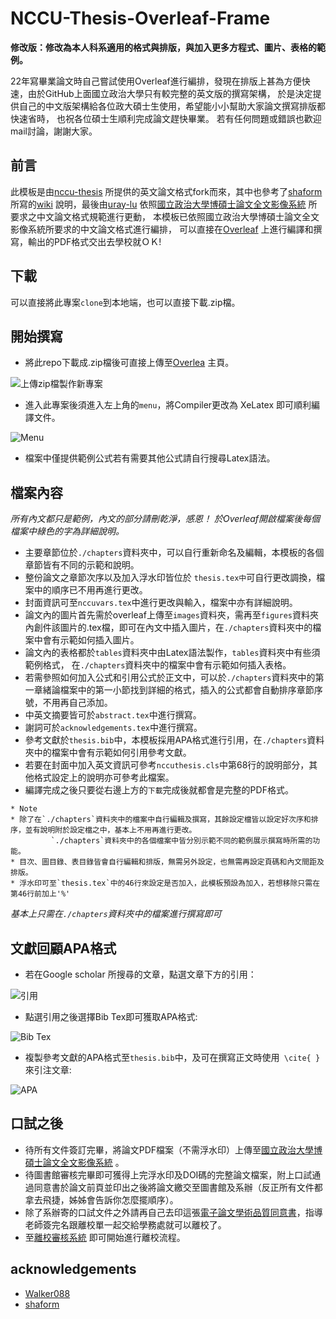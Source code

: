 # NCCU-Thesis-Overleaf-Frame

**修改版：修改為本人科系適用的格式與排版，與加入更多方程式、圖片、表格的範例。**

22年寫畢業論文時自己嘗試使用Overleaf進行編排，發現在排版上甚為方便快速，由於GitHub上面國立政治大學只有較完整的英文版的撰寫架構， 
於是決定提供自己的中文版架構給各位政大碩士生使用，希望能小小幫助大家論文撰寫排版都快速省時， 也祝各位碩士生順利完成論文趕快畢業。
若有任何問題或錯誤也歡迎mail討論，謝謝大家。


## 前言

此模板是由[nccu-thesis](https://github.com/Walker088/nccu-thesis) 所提供的英文論文格式fork而來，其中也參考了[shaform](https://github.com/shaform/ntu-thesis)
所寫的[wiki](https://github.com/shaform/ntu-thesis/wiki) 說明，最後由[uray-lu](https://github.com/uray-lu)
依照[國立政治大學博碩士論文全文影像系統](https://thesis.lib.nccu.edu.tw/cgi-bin/gs32/gsweb.cgi/login?o=dwebmge) 所要求之中文論文格式規範進行更動，
本模板已依照國立政治大學博碩士論文全文影像系統所要求的中文論文格式進行編排， 可以直接在[Overleaf](https://www.overleaf.com/login) 上進行編譯和撰寫，輸出的PDF格式交出去學校就ＯＫ!


## 下載

可以直接將此專案`clone`到本地端，也可以直接下載.zip檔。

## 開始撰寫

* 將此repo下載成.zip檔後可直接上傳至[Overlea](https://www.overleaf.com/login) 主頁。

![上傳zip檔製作新專案](https://raw.githubusercontent.com/uray-lu/NCCU-Thesis-Overleaf-Frame/master/imgs./upload_zip.png)  



* 進入此專案後須進入左上角的`menu`，將Compiler更改為 XeLatex 即可順利編譯文件。

![Menu](https://raw.githubusercontent.com/uray-lu/NCCU-Thesis-Overleaf-Frame/master/imgs./setting.png)

* 檔案中僅提供範例公式若有需要其他公式請自行搜尋Latex語法。


## 檔案內容

_所有內文都只是範例，內文的部分請刪乾淨，感恩！_
_於Overleaf開啟檔案後每個檔案中綠色的字為詳細說明。_

* 主要章節位於`./chapters`資料夾中，可以自行重新命名及編輯，本模板的各個章節皆有不同的示範和說明。
* 整份論文之章節次序以及加入浮水印皆位於 `thesis.tex中`可自行更改調換，檔案中的順序已不用再進行更改。 
* 封面資訊可至`nccuvars.tex`中進行更改與輸入，檔案中亦有詳細說明。
* 論文內的圖片首先需於overleaf上傳至`images`資料夾，需再至`figures`資料夾內創件該圖片的.tex檔，即可在內文中插入圖片，在`./chapters`資料夾中的檔案中會有示範如何插入圖片。
* 論文內的表格都於`tables`資料夾中由Latex語法製作，`tables`資料夾中有些須範例格式， 在`./chapters`資料夾中的檔案中會有示範如何插入表格。
* 若需參照如何加入公式和引用公式於正文中，可以於`./chapters`資料夾中的第一章緒論檔案中的第一小節找到詳細的格式，插入的公式都會自動排序章節序號，不用再自己添加。
* 中英文摘要皆可於`abstract.tex`中進行撰寫。
* 謝詞可於`acknowledgements.tex`中進行撰寫。  
* 參考文獻於`thesis.bib`中，本模板採用APA格式進行引用，在`./chapters`資料夾中的檔案中會有示範如何引用參考文獻。
* 若要在封面中加入英文資訊可參考`nccuthesis.cls`中第68行的說明部分，其他格式設定上的說明亦可參考此檔案。
* 編譯完成之後只要從右邊上方的`下載`完成後就都會是完整的PDF格式。




```
* Note  
* 除了在`./chapters`資料夾中的檔案中自行編輯及撰寫，其餘設定檔皆以設定好次序和排序，並有說明附於設定檔之中，基本上不用再進行更改。  
         `./chapters`資料夾中的各個檔案中皆分別示範不同的範例展示撰寫時所需的功能。  
* 目次、圖目錄、表目錄皆會自行編輯和排版，無需另外設定，也無需再設定頁碼和內文間距及排版。     
* 浮水印可至`thesis.tex`中的46行來設定是否加入，此模板預設為加入，若想移除只需在第46行前加上'%'
```
_基本上只需在`./chapters`資料夾中的檔案進行撰寫即可_

## 文獻回顧APA格式

* 若在Google scholar 所搜尋的文章，點選文章下方的引用：

![引用](https://raw.githubusercontent.com/uray-lu/NCCU-Thesis-Overleaf-Frame/master/imgs./bib1.png)

* 點選引用之後選擇Bib Tex即可獲取APA格式:

![Bib Tex](https://raw.githubusercontent.com/uray-lu/NCCU-Thesis-Overleaf-Frame/master/imgs./bib2.png)

* 複製參考文獻的APA格式至`thesis.bib`中，及可在撰寫正文時使用``` \cite{ }```來引注文章:

![APA](https://raw.githubusercontent.com/uray-lu/NCCU-Thesis-Overleaf-Frame/master/imgs./bib3.png)


## 口試之後

* 待所有文件簽訂完畢，將論文PDF檔案（不需浮水印）上傳至[國立政治大學博碩士論文全文影像系統](https://thesis.lib.nccu.edu.tw/cgi-bin/gs32/gsweb.cgi/login?o=dwebmge) 。
* 待圖書館審核完畢即可獲得上完浮水印及DOI碼的完整論文檔案，附上口試通過同意書於論文前頁並印出之後將論文繳交至圖書館及系辦（反正所有文件都拿去飛捷，姊姊會告訴你怎麼擺順序）。
* 除了系辦寄的口試文件之外請再自己去印這張[電子論文學術品質同意書](https://chinese.nccu.edu.tw/upload/35/download_file/6077/%E7%A2%A9%E5%8D%9A%E5%A3%AB%E5%AD%B8%E7%94%9F%E9%9B%BB%E5%AD%90%E8%AB%96%E6%96%87%E5%AD%B8%E8%A1%93%E5%93%81%E8%B3%AA%E5%90%8C%E6%84%8F%E6%9B%B8.pdf)，指導老師簽完名跟離校單一起交給學務處就可以離校了。
* 至[離校審核系統](http://nccumisdoc.nccu.edu.tw/document_SSO/stuleavesch/stuleavesch.htm) 即可開始進行離校流程。


## acknowledgements


* [Walker088](https://github.com/Walker088/nccu-thesis)
* [shaform](https://github.com/shaform/ntu-thesis)




